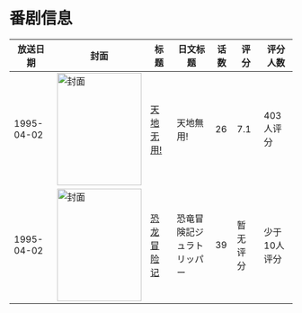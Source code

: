 # 番剧信息

|放送日期|封面|标题|日文标题|话数|评分|评分人数|
|---|---|---|---|---|---|---|
|1995-04-02|<img src="https://lain.bgm.tv/pic/cover/c/74/6b/9756_qk8Jj.jpg" alt="封面" style="width:150px;height:200px;object-fit:cover;">|[天地无用!](https://bangumi.tv/subject/9756)|天地無用!|26|7.1|403人评分|
|1995-04-02|<img src="https://lain.bgm.tv/pic/cover/c/90/1f/82996_RKV2p.jpg" alt="封面" style="width:150px;height:200px;object-fit:cover;">|[恐龙冒险记](https://bangumi.tv/subject/82996)|恐竜冒険記ジュラトリッパー|39|暂无评分|少于10人评分|

